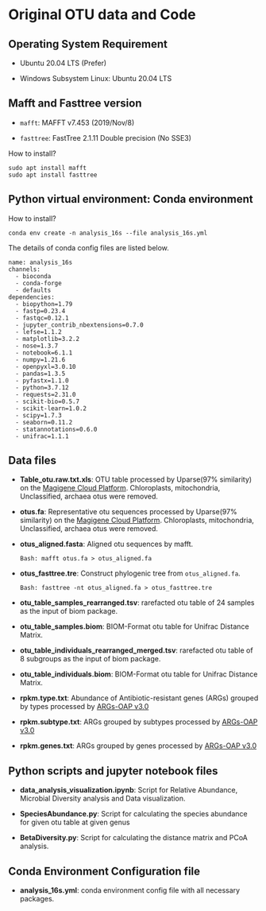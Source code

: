# Original OTU data and Code

## Operating System Requirement

- Ubuntu 20.04 LTS (Prefer)

- Windows Subsystem Linux: Ubuntu 20.04 LTS

## Mafft and Fasttree version

- `mafft`: MAFFT v7.453 (2019/Nov/8)

- `fasttree`: FastTree 2.1.11 Double precision (No SSE3)

How to install?

```
sudo apt install mafft
sudo apt install fasttree
```

## Python virtual environment: Conda environment

How to install?

`conda env create -n analysis_16s --file analysis_16s.yml`

The details of conda config files are listed below.

```
name: analysis_16s
channels:
  - bioconda
  - conda-forge
  - defaults
dependencies:
  - biopython=1.79
  - fastp=0.23.4
  - fastqc=0.12.1
  - jupyter_contrib_nbextensions=0.7.0
  - lefse=1.1.2
  - matplotlib=3.2.2
  - nose=1.3.7
  - notebook=6.1.1
  - numpy=1.21.6
  - openpyxl=3.0.10
  - pandas=1.3.5
  - pyfastx=1.1.0
  - python=3.7.12
  - requests=2.31.0
  - scikit-bio=0.5.7
  - scikit-learn=1.0.2
  - scipy=1.7.3
  - seaborn=0.11.2
  - statannotations=0.6.0
  - unifrac=1.1.1
```

## Data files

- **Table_otu.raw.txt.xls**: OTU table processed by Uparse(97% similarity) on the [Magigene Cloud Platform](http://cloud.magigene.com/). Chloroplasts, mitochondria, Unclassified, archaea otus were removed.

- **otus.fa**: Representative otu sequences processed by Uparse(97% similarity) on the [Magigene Cloud Platform](http://cloud.magigene.com/). Chloroplasts, mitochondria, Unclassified, archaea otus were removed.

- **otus_aligned.fasta**: Aligned otu sequences by mafft. 

  `Bash: mafft otus.fa > otus_aligned.fa
`
- **otus_fasttree.tre**: Construct phylogenic tree from `otus_aligned.fa`. 

  `Bash: fasttree -nt otus_aligned.fa > otus_fasttree.tre`

- **otu_table_samples_rearranged.tsv**: rarefacted otu table of 24 samples as the input of biom package.

- **otu_table_samples.biom**: BIOM-Format otu table for Unifrac Distance Matrix. 

- **otu_table_individuals_rearranged_merged.tsv**: rarefacted otu table of 8 subgroups as the input of biom package.

- **otu_table_individuals.biom**: BIOM-Format otu table for Unifrac Distance Matrix.

- **rpkm.type.txt**: Abundance of Antibiotic-resistant genes (ARGs) grouped by types processed by [ARGs-OAP v3.0](https://github.com/xinehc/args_oap) 

- **rpkm.subtype.txt**: ARGs grouped by subtypes processed by [ARGs-OAP v3.0](https://github.com/xinehc/args_oap)

- **rpkm.genes.txt**: ARGs grouped by genes processed by [ARGs-OAP v3.0](https://github.com/xinehc/args_oap)

## Python scripts and jupyter notebook files

- **data_analysis_visualization.ipynb**: Script for Relative Abundance, Microbial Diversity analysis and Data visualization.

- **SpeciesAbundance.py**: Script for calculating the species abundance for given otu table at given genus

- **BetaDiversity.py**: Script for calculating the distance matrix and PCoA analysis.

## Conda Environment Configuration file

- **analysis_16s.yml**: conda environment config file with all necessary packages.